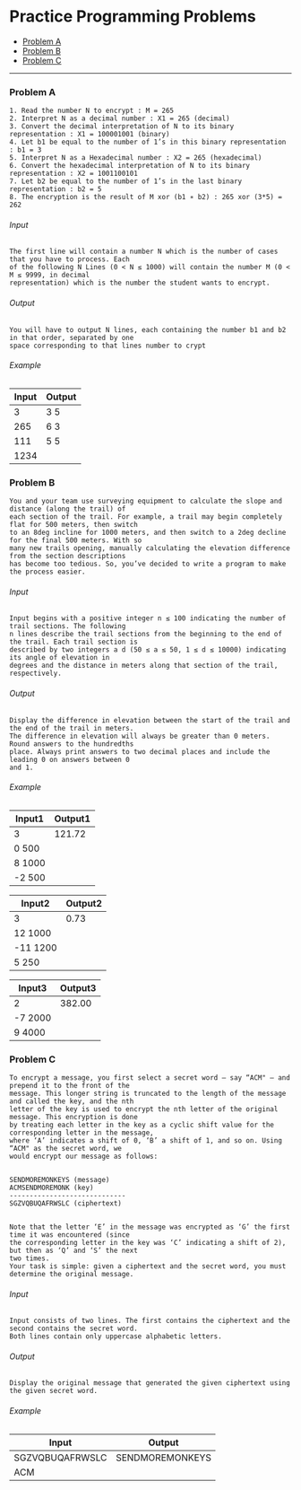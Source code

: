 # Practice Programming Problems

* [Problem A](#a)
* [Problem B](#b)
* [Problem C](#c)

---

### <a name="a"></a>Problem A
    1. Read the number N to encrypt : M = 265
    2. Interpret N as a decimal number : X1 = 265 (decimal)
    3. Convert the decimal interpretation of N to its binary representation : X1 = 100001001 (binary)
    4. Let b1 be equal to the number of 1’s in this binary representation : b1 = 3
    5. Interpret N as a Hexadecimal number : X2 = 265 (hexadecimal)
    6. Convert the hexadecimal interpretation of N to its binary representation : X2 = 1001100101
    7. Let b2 be equal to the number of 1’s in the last binary representation : b2 = 5
    8. The encryption is the result of M xor (b1 ∗ b2) : 265 xor (3*5) = 262

###### Input
    The first line will contain a number N which is the number of cases that you have to process. Each
    of the following N Lines (0 < N ≤ 1000) will contain the number M (0 < M ≤ 9999, in decimal
    representation) which is the number the student wants to encrypt.

###### Output
    You will have to output N lines, each containing the number b1 and b2 in that order, separated by one
    space corresponding to that lines number to crypt

###### Example

| Input | Output |
|-------|--------|
| 3     | 3 5    |
| 265   | 6 3    |
| 111   | 5 5    |
| 1234  |        |

### <a name="b"></a>Problem B
    You and your team use surveying equipment to calculate the slope and distance (along the trail) of
    each section of the trail. For example, a trail may begin completely flat for 500 meters, then switch
    to an 8deg incline for 1000 meters, and then switch to a 2deg decline for the final 500 meters. With so
    many new trails opening, manually calculating the elevation difference from the section descriptions
    has become too tedious. So, you’ve decided to write a program to make the process easier.

###### Input
    Input begins with a positive integer n ≤ 100 indicating the number of trail sections. The following
    n lines describe the trail sections from the beginning to the end of the trail. Each trail section is
    described by two integers a d (50 ≤ a ≤ 50, 1 ≤ d ≤ 10000) indicating its angle of elevation in
    degrees and the distance in meters along that section of the trail, respectively.

###### Output
    Display the difference in elevation between the start of the trail and the end of the trail in meters.
    The difference in elevation will always be greater than 0 meters. Round answers to the hundredths
    place. Always print answers to two decimal places and include the leading 0 on answers between 0
    and 1.

###### Example

| Input1 | Output1 |
|--------|---------|
| 3      | 121.72  |
| 0 500  |         |
| 8 1000 |         |
| -2 500 |         |

| Input2  | Output2 |
|---------|---------|
| 3       | 0.73    |
| 12 1000 |         |
| -11 1200|         |
| 5 250   |         |

| Input3  | Output3 |
|---------|---------|
| 2       | 382.00  |
| -7 2000 |         |
| 9 4000  |         |


### <a name="c"></a>Problem C
    To encrypt a message, you first select a secret word – say “ACM" – and prepend it to the front of the
    message. This longer string is truncated to the length of the message and called the key, and the nth
    letter of the key is used to encrypt the nth letter of the original message. This encryption is done
    by treating each letter in the key as a cyclic shift value for the corresponding letter in the message,
    where ‘A’ indicates a shift of 0, ‘B’ a shift of 1, and so on. Using “ACM" as the secret word, we
    would encrypt our message as follows:


    SENDMOREMONKEYS (message)
    ACMSENDMOREMONK (key)
    -----------------------------
    SGZVQBUQAFRWSLC (ciphertext)


    Note that the letter ‘E’ in the message was encrypted as ‘G’ the first time it was encountered (since
    the corresponding letter in the key was ‘C’ indicating a shift of 2), but then as ‘Q’ and ‘S’ the next
    two times.
    Your task is simple: given a ciphertext and the secret word, you must determine the original message.

###### Input
    Input consists of two lines. The first contains the ciphertext and the second contains the secret word.
    Both lines contain only uppercase alphabetic letters.  

###### Output
    Display the original message that generated the given ciphertext using the given secret word.


###### Example

| Input           | Output           |
|-----------------|------------------|
| SGZVQBUQAFRWSLC | SENDMOREMONKEYS  |
| ACM             |                  |
